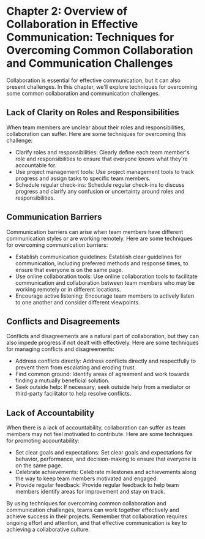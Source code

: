 Chapter 2: Overview of Collaboration in Effective Communication: Techniques for Overcoming Common Collaboration and Communication Challenges
============================================================================================================================================

Collaboration is essential for effective communication, but it can also present challenges. In this chapter, we'll explore techniques for overcoming some common collaboration and communication challenges.

Lack of Clarity on Roles and Responsibilities
---------------------------------------------

When team members are unclear about their roles and responsibilities, collaboration can suffer. Here are some techniques for overcoming this challenge:

* Clarify roles and responsibilities: Clearly define each team member's role and responsibilities to ensure that everyone knows what they're accountable for.
* Use project management tools: Use project management tools to track progress and assign tasks to specific team members.
* Schedule regular check-ins: Schedule regular check-ins to discuss progress and clarify any confusion or uncertainty around roles and responsibilities.

Communication Barriers
----------------------

Communication barriers can arise when team members have different communication styles or are working remotely. Here are some techniques for overcoming communication barriers:

* Establish communication guidelines: Establish clear guidelines for communication, including preferred methods and response times, to ensure that everyone is on the same page.
* Use online collaboration tools: Use online collaboration tools to facilitate communication and collaboration between team members who may be working remotely or in different locations.
* Encourage active listening: Encourage team members to actively listen to one another and consider different viewpoints.

Conflicts and Disagreements
---------------------------

Conflicts and disagreements are a natural part of collaboration, but they can also impede progress if not dealt with effectively. Here are some techniques for managing conflicts and disagreements:

* Address conflicts directly: Address conflicts directly and respectfully to prevent them from escalating and eroding trust.
* Find common ground: Identify areas of agreement and work towards finding a mutually beneficial solution.
* Seek outside help: If necessary, seek outside help from a mediator or third-party facilitator to help resolve conflicts.

Lack of Accountability
----------------------

When there is a lack of accountability, collaboration can suffer as team members may not feel motivated to contribute. Here are some techniques for promoting accountability:

* Set clear goals and expectations: Set clear goals and expectations for behavior, performance, and decision-making to ensure that everyone is on the same page.
* Celebrate achievements: Celebrate milestones and achievements along the way to keep team members motivated and engaged.
* Provide regular feedback: Provide regular feedback to help team members identify areas for improvement and stay on track.

By using techniques for overcoming common collaboration and communication challenges, teams can work together effectively and achieve success in their projects. Remember that collaboration requires ongoing effort and attention, and that effective communication is key to achieving a collaborative culture.

